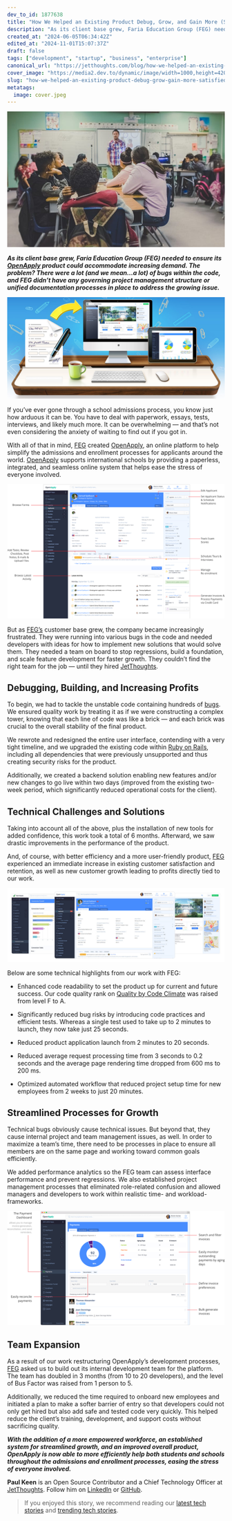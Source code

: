 ```yaml
---
dev_to_id: 1877638
title: "How We Helped an Existing Product Debug, Grow, and Gain More (Satisfied) Customers"
description: "As its client base grew, Faria Education Group (FEG) needed to ensure its OpenApply product could..."
created_at: "2024-06-05T06:34:42Z"
edited_at: "2024-11-01T15:07:37Z"
draft: false
tags: ["development", "startup", "business", "enterprise"]
canonical_url: "https://jetthoughts.com/blog/how-we-helped-an-existing-product-debug-grow-gain-more-satisfied-customers-development-startup/"
cover_image: "https://media2.dev.to/dynamic/image/width=1000,height=420,fit=cover,gravity=auto,format=auto/https%3A%2F%2Fraw.githubusercontent.com%2Fjetthoughts%2Fjetthoughts.github.io%2Fmaster%2Fstatic%2Fassets%2Fimg%2Fblog%2Fhow-we-helped-an-existing-product-debug-grow-gain-more-satisfied-customers-development-startup%2Ffile_0.jpeg"
slug: "how-we-helped-an-existing-product-debug-grow-gain-more-satisfied-customers-development-startup"
metatags:
  image: cover.jpeg
---
```

![Photo by [NeONBRAND](https://unsplash.com/@neonbrand?utm_source=unsplash&utm_medium=referral&utm_content=creditCopyText) on [Unsplash](https://unsplash.com/search/photos/education?utm_source=unsplash&utm_medium=referral&utm_content=creditCopyText)](file_0.jpeg)

***As its client base grew, Faria Education Group (FEG) needed to ensure its [OpenApply](https://openapply.com/) product could accommodate increasing demand. The problem? There were a lot (and we mean…a lot) of bugs within the code, and FEG didn’t have any governing project management structure or unified documentation processes in place to address the growing issue.***

![](file_1.png)

If you’ve ever gone through a school admissions process, you know just how arduous it can be. You have to deal with paperwork, essays, tests, interviews, and likely much more. It can be overwhelming — and that’s not even considering the anxiety of waiting to find out if you got in.

With all of that in mind, [FEG](https://www.fariaedu.com/) created [OpenApply](https://openapply.com/), an online platform to help simplify the admissions and enrollment processes for applicants around the world. [OpenApply](https://openapply.com/) supports international schools by providing a paperless, integrated, and seamless online system that helps ease the stress of everyone involved.

![](file_2.png)

But as [FEG’s](https://www.fariaedu.com/) customer base grew, the company became increasingly frustrated. They were running into various bugs in the code and needed developers with ideas for how to implement new solutions that would solve them. They needed a team on board to stop regressions, build a foundation, and scale feature development for faster growth. They couldn’t find the right team for the job — until they hired [JetThoughts](https://www.jetthoughts.com/).

## Debugging, Building, and Increasing Profits

To begin, we had to tackle the unstable code containing hundreds of [bugs](https://en.wikipedia.org/wiki/Software_bug). We ensured quality work by treating it as if we were constructing a complex tower, knowing that each line of code was like a brick — and each brick was crucial to the overall stability of the final product.

We rewrote and redesigned the entire user interface, contending with a very tight timeline, and we upgraded the existing code within [Ruby on Rails](https://rubyonrails.org/), including all dependencies that were previously unsupported and thus creating security risks for the product.

Additionally, we created a backend solution enabling new features and/or new changes to go live within two days (improved from the existing two-week period, which significantly reduced operational costs for the client).

## Technical Challenges and Solutions

Taking into account all of the above, plus the installation of new tools for added confidence, this work took a total of 6 months. Afterward, we saw drastic improvements in the performance of the product.

And, of course, with better efficiency and a more user-friendly product, [FEG](https://www.fariaedu.com/) experienced an immediate increase in existing customer satisfaction and retention, as well as new customer growth leading to profits directly tied to our work.

![](file_3.png)

Below are some technical highlights from our work with FEG:

* Enhanced code readability to set the product up for current and future success. Our code quality rank on [Quality by Code Climate](https://codeclimate.com/quality/) was raised from level F to A.

* Significantly reduced bug risks by introducing code practices and efficient tests. Whereas a single test used to take up to 2 minutes to launch, they now take just 25 seconds.

* Reduced product application launch from 2 minutes to 20 seconds.

* Reduced average request processing time from 3 seconds to 0.2 seconds and the average page rendering time dropped from 600 ms to 200 ms.

* Optimized automated workflow that reduced project setup time for new employees from 2 weeks to just 20 minutes.

## Streamlined Processes for Growth

Technical bugs obviously cause technical issues. But beyond that, they cause internal project and team management issues, as well. In order to maximize a team’s time, there need to be processes in place to ensure all members are on the same page and working toward common goals efficiently.

We added performance analytics so the FEG team can assess interface performance and prevent regressions. We also established project management processes that eliminated role-related confusion and allowed managers and developers to work within realistic time- and workload-frameworks.

![](file_4.png)

## Team Expansion

As a result of our work restructuring OpenApply’s development processes, [FEG](https://www.fariaedu.com/) asked us to build out its internal development team for the platform. The team has doubled in 3 months (from 10 to 20 developers), and the level of Bus Factor was raised from 1 person to 5.

Additionally, we reduced the time required to onboard new employees and initiated a plan to make a softer barrier of entry so that developers could not only get hired but also add safe and tested code very quickly. This helped reduce the client’s training, development, and support costs without sacrificing quality.

***With the addition of a more empowered workforce, an established system for streamlined growth, and an improved overall product, OpenApply is now able to more efficiently help both students and schools throughout the admissions and enrollment processes, easing the stress of everyone involved.***

**Paul Keen** is an Open Source Contributor and a Chief Technology Officer at [JetThoughts](https://www.jetthoughts.com). Follow him on [LinkedIn](https://www.linkedin.com/in/paul-keen/) or [GitHub](https://github.com/pftg).
>  If you enjoyed this story, we recommend reading our [latest tech stories](https://jtway.co/latest) and [trending tech stories](https://jtway.co/trending).
